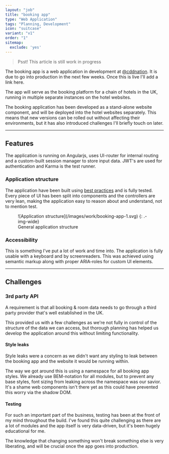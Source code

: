 ```yaml
---
layout: "job"
title: "booking app"
type: "Web Application"
tags: "Planning, Development"
icon: "suitcase"
variant: "v1"
order: "1"
sitemap:
  exclude: 'yes'
---
```


> Psst! This article is still work in progress

The booking app is a web application in development at [@cddnation](http://cddnation.com). It is due to go into production in the next few weeks. Once this is live I'll add a link here.

The app will serve as the booking platform for a chain of hotels in the UK, running in multiple separate instances on the hotel websites.

The booking application has been developed as a stand-alone website component, and will be deployed into the hotel websites separately. This means that new versions can be rolled out without affecting their environments, but it has also introduced challenges I'll briefly touch on later.

---

## Features

The application is running on Angularjs, uses UI-router for internal routing and a custom-built session manager to store input data. JWT's are used for authentication and Karma is the test runner.

### Application structure

The application have been built using [best practices](https://github.com/johnpapa/angular-styleguide) and is fully tested. Every piece of UI has been split into components and the controllers are very lean, making the application easy to reason about and understand, not to mention test.

<figure markdown="1">
![Application structure](/images/work/booking-app-1.svg)
{: .-img-wide}
<figcaption>General application structure</figcaption>
</figure>

### Accessibility

This is something I've put a lot of work and time into. The application is fully usable with a keyboard and by screenreaders. This was achieved using semantic markup along with proper ARIA-roles for custom UI elements.


---


## Challenges

### 3rd party API

A requirement is that all booking & room data needs to go through a third party provider that's well established in the UK.

This provided us with a few challenges as we're not fully in control of the structure of the data we can access, but thorough planning has helped us develop the application around this without limiting functionality.

#### Style leaks

Style leaks were a concern as we didn't want any styling to leak between the booking app and the website it would be running within.

The way we got around this is using a namespace for all booking app styles. We already use BEM-notation for all modules, but to prevent any base styles, font sizing from leaking across the namespace was our savior. It's a shame web components isn't there yet as this could have prevented this worry via the shadow DOM.

#### Testing

For such an important part of the business, testing has been at the front of my mind throughout the build. I've found this quite challenging as there are a lot of modules and the app itself is very data-driven, but it's been hugely educational for me. 

The knowledge that changing something won't break something else is very liberating, and will be crucial once the app goes into production.